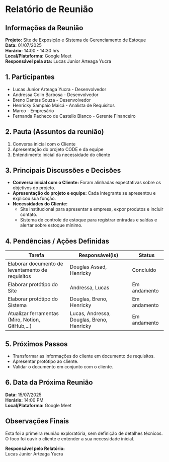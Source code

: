 # Relatório de Reunião  

## Informações da Reunião  
**Projeto:** Site de Exposição e Sistema de Gerenciamento de Estoque  
**Data:** 01/07/2025  
**Horário:** 14:00 - 14:30 hrs  
**Local/Plataforma:** Google Meet  
**Responsável pela ata:** Lucas Junior Arteaga Yucra  



## 1. Participantes  
- Lucas Junior Arteaga Yucra - Desenvolvedor  
- Andressa Colin Barbosa - Desenvolvedor  
- Breno Dantas Souza - Desenvolvedor  
- Henricky Sampaio Maicá - Analista de Requisitos  
- Marco - Empresário  
- Fernanda Pacheco de Castello Blanco - Gerente Financeiro  



## 2. Pauta (Assuntos da reunião)  
1. Conversa inicial com o Cliente  
2. Apresentação do projeto CODE e da equipe  
3. Entendimento inicial da necessidade do cliente  



## 3. Principais Discussões e Decisões  
- **Conversa inicial com o Cliente:** Foram alinhadas expectativas sobre os objetivos do projeto.  
- **Apresentação do projeto e equipe:** Cada integrante se apresentou e explicou sua função.  
- **Necessidades do Cliente:**  
  - Site institucional para apresentar a empresa, expor produtos e incluir contato.  
  - Sistema de controle de estoque para registrar entradas e saídas e alertar sobre estoque mínimo.  



## 4. Pendências / Ações Definidas  

| Tarefa | Responsável(is) | Status |
|--------|-----------------|--------|
| Elaborar documento de levantamento de requisitos | Douglas Assad, Henricky | Concluído |
| Elaborar protótipo do Site | Andressa, Lucas | Em andamento |
| Elaborar protótipo do Sistema | Douglas, Breno, Henricky | Em andamento |
| Atualizar ferramentas (Miro, Notion, GitHub,...) | Lucas, Andressa, Douglas, Breno, Henricky | Em andamento |



## 5. Próximos Passos  
- Transformar as informações do cliente em documento de requisitos.  
- Apresentar protótipo ao cliente.  
- Validar o documento em conjunto com o cliente.  



## 6. Data da Próxima Reunião  
**Data:** 15/07/2025  
**Horário:** 14:00 PM  
**Local/Plataforma:** Google Meet  



## Observações Finais  
Esta foi a primeira reunião exploratória, sem definição de detalhes técnicos.  
O foco foi ouvir o cliente e entender a sua necessidade inicial.  



**Responsável pelo Relatório:**  
Lucas Junior Arteaga Yucra  


